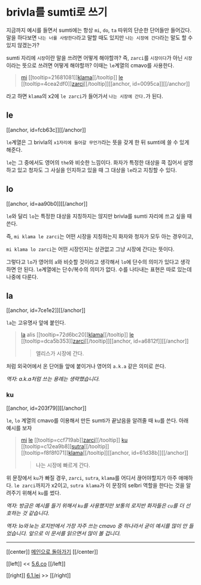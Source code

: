 # brivla를 sumti로 쓰기

지금까지 예시를 들면서 sumti에는 항상 `mi`, `do`, `ta` 따위의 단순한 단어들만 들어갔다. 말을 하다보면 `나는 너를 사랑한다`라고 말할 때도 있지만 `나는 시장에 간다`라는 말도 할 수 있지 않겠는가?

sumti 자리에 `시장`이란 말을 쓰려면 어떻게 해야할까? 즉, `zarci`를 `시장이다`가 아닌 `시장`이라는 뜻으로 쓰려면 어떻게 해야할까? 이때는 `le`계열의 cmavo를 사용한다.

> [mi](07_00_sumti_cmavo.html#9347d0) [[tooltip=21681081]][klama](gismu.html#klama)[[/tooltip]] [le](06_00_le.html#fcb63c) [[tooltip=4cea2df0]][zarci](gismu.html#zarci)[[/tooltip]][[anchor, id=0095ca]][[/anchor]]

라고 하면 `klama`의 x2에 `le zarci`가 들어가서 `나는 시장에 간다.`가 된다.

## le

[[anchor, id=fcb63c]][[/anchor]]

`le`계열은 그 brivla의 `x1자리에 들어갈 무언가`라는 뜻을 갖게 한 뒤 sumti에 쓸 수 있게 해준다.

`le`는 그 중에서도 영어의 `the`와 비슷한 느낌이다. 화자가 특정한 대상을 콕 집어서 설명하고 있고 청자도 그 사실을 인지하고 있을 때 그 대상을 `le`라고 지칭할 수 있다.

## lo

[[anchor, id=aa90b0]][[/anchor]]

`le`와 달리 `lo`는 특정한 대상을 지칭하지는 않지만 brivla를 sumti 자리에 쓰고 싶을 때 쓴다.

즉, `mi klama le zarci`는 어떤 시장을 지칭하는지 화자와 청자가 모두 아는 경우이고, 

`mi klama lo zarci`는 어떤 시장인지는 상관없고 그냥 시장에 간다는 뜻이다.

그렇다고 `lo`가 영어의 `a`와 비슷할 것이라고 생각해서 `lo`에 단수의 의미가 있다고 생각하면 안 된다. `le`계열에는 단수/복수의 의미가 없다. 수를 나타내는 표현은 따로 있는데 나중에 다룬다.

## la

[[anchor, id=7ce1e2]][[/anchor]]

`la`는 고유명사 앞에 붙인다.

> [la](06_00_le.html#7ce1e2) alis [[tooltip=72d6bc20]][klama](gismu.html#klama)[[/tooltip]] [le](06_00_le.html#fcb63c) [[tooltip=dca5b353]][zarci](gismu.html#zarci)[[/tooltip]][[anchor, id=a6812f]][[/anchor]]
>> 앨리스가 시장에 간다.

처럼 외국어에서 온 단어들 앞에 붙이거나 영어의 `a.k.a` 같은 의미로 쓴다.

*역자: a.k.a처럼 쓰는 용례는 생략했습니다.*

### ku

[[anchor, id=203f79]][[/anchor]]

`le`, `lo` 계열의 cmavo를 이용해서 만든 sumti가 끝났음을 알려줄 때 `ku`를 쓴다. 아래 예시를 보자

> [mi](07_00_sumti_cmavo.html#9347d0) [le](06_00_le.html#fcb63c) [[tooltip=ccf719ab]][zarci](gismu.html#zarci)[[/tooltip]] [ku](06_00_le.html#203f79) [[tooltip=c12ea9b8]][sutra](gismu.html#sutra)[[/tooltip]] [[tooltip=f8f8f071]][klama](gismu.html#klama)[[/tooltip]][[anchor, id=61d38b]][[/anchor]]
>> 나는 시장에 빠르게 간다.

위 문장에서 `ku`가 빠질 경우, `zarci`, `sutra`, `klama`를 어디서 끊어야할지가 아주 애매하다. `le zarci`까지가 x2이고, `sutra klama`가 이 문장의 selbri 역할을 한다는 것을 알려주기 위해서 `ku`를 썼다.

*역자: 방금은 예시를 들기 위해서 `ku`를 사용했지만 보통의 로지반 화자들은 `cu`를 더 선호하는 것 같습니다.*

*역자: lo와 le는 로지반에서 가장 자주 쓰는 cmavo 중 하나라서 굳이 예시를 많이 안 들었습니다. 앞으로 이 문서를 읽으면서 많이 볼 겁니다.*

---

[[center]]
[메인으로 돌아가기](index.html)
[[/center]]

[[left]]
<< [5.6.co](05_06_co.html)
[[/left]]

[[right]]
[6.1.lei](06_01_lei.html) >>
[[/right]]


[^21681081]: [[highlight=red]]x1[[/highlight]]이 [[highlight=green]]x2[[/highlight]]를 향해 가다, [[highlight=aqua]][[black]]x3[[/black]][[/highlight]]에서 출발해서, [[highlight=emerald]][[black]]x4[[/black]][[/highlight]]의 경로를 통해서, [[highlight=violet]]x5[[/highlight]]를 타고
[^4cea2df0]: [[highlight=red]]x1[[/highlight]]은 [[highlight=green]]x2[[/highlight]]를 파는 시장이다, [[highlight=aqua]][[black]]x3[[/black]][[/highlight]]가 운영하는
[^72d6bc20]: [[highlight=red]]x1[[/highlight]]이 [[highlight=green]]x2[[/highlight]]를 향해 가다, [[highlight=aqua]][[black]]x3[[/black]][[/highlight]]에서 출발해서, [[highlight=emerald]][[black]]x4[[/black]][[/highlight]]의 경로를 통해서, [[highlight=violet]]x5[[/highlight]]를 타고
[^dca5b353]: [[highlight=red]]x1[[/highlight]]은 [[highlight=green]]x2[[/highlight]]를 파는 시장이다, [[highlight=aqua]][[black]]x3[[/black]][[/highlight]]가 운영하는
[^ccf719ab]: [[highlight=red]]x1[[/highlight]]은 [[highlight=green]]x2[[/highlight]]를 파는 시장이다, [[highlight=aqua]][[black]]x3[[/black]][[/highlight]]가 운영하는
[^c12ea9b8]: [[highlight=red]]x1[[/highlight]]은 [[highlight=green]]x2[[/highlight]]를 빠르게 한다
[^f8f8f071]: [[highlight=red]]x1[[/highlight]]이 [[highlight=green]]x2[[/highlight]]를 향해 가다, [[highlight=aqua]][[black]]x3[[/black]][[/highlight]]에서 출발해서, [[highlight=emerald]][[black]]x4[[/black]][[/highlight]]의 경로를 통해서, [[highlight=violet]]x5[[/highlight]]를 타고